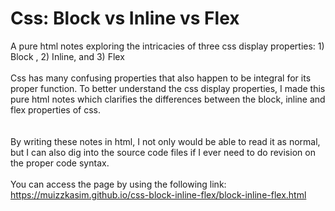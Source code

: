# Css: Block vs Inline vs Flex
A pure html notes exploring the intricacies of three css display properties: 1) Block , 2) Inline, and 3) Flex<br/>
<br/>
Css has many confusing properties that also happen to be integral for its proper function. To better understand the css display properties, I made this pure html notes which clarifies the differences between the block, inline and flex properties of css.<br/>  
<br/>
By writing these notes in html, I not only would be able to read it as normal, but I can also dig into the source code files if I ever need to do revision on the proper code syntax.<br/>
<br/>
You can access the page by using the following link:<br/>
https://muizzkasim.github.io/css-block-inline-flex/block-inline-flex.html<br/>
